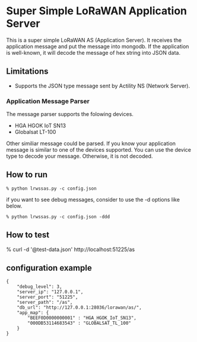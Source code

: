 Super Simple LoRaWAN Application Server
=======================================

This is a super simple LoRaWAN AS (Application Server).
It receives the application message and put the message into mongodb.
If the application is well-known, it will decode the message of hex string
into JSON data.

## Limitations

- Supports the JSON type message sent by Actility NS (Network Server).

### Application Message Parser

The message parser supports the folowing devices.

- HGA HGOK IoT SN13
- Globalsat LT-100

Other similiar message could be parsed.
If you know your application message is similar to one of the devices supported.
You can use the device type to decode your message.
Otherwise, it is not decoded.

## How to run

    % python lrwssas.py -c config.json

if you want to see debug messages, consider to use the -d options like below.

    % python lrwssas.py -c config.json -ddd

## How to test

% curl -d '@test-data.json' http://localhost:51225/as

## configuration example

    {
        "debug_level": 3,
        "server_ip": "127.0.0.1",
        "server_port": "51225",
        "server_path": "/as",
        "db_url": "http://127.0.0.1:28036/lorawan/as/",
        "app_map": {
            "BEEF0D0000000001" : "HGA_HGOK_IoT_SN13",
            "000DB53114683543" : "GLOBALSAT_TL_100"
        }
    }
